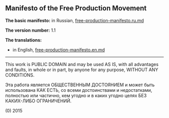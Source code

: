 ## Manifesto of the Free Production Movement

**The basic manifesto:** in Russian, [free-production-manifesto.ru.md](free-production-manifesto.ru.md)

**The version number:** 1.1

**The translations:**

* in English, [free-production-manifesto.en.md](free-production-manifesto.en.md)

------------------------------------------------------------------

This work is PUBLIC DOMAIN and may be used AS IS, with all advantages and faults, in whole or in part,
by anyone for any purpose, WITHOUT ANY CONDITIONS.

Эта работа является ОБЩЕСТВЕННЫМ ДОСТОЯНИЕМ и может быть использована КАК ЕСТЬ, со всеми достоинствами и недостатками, полностью или частично, кем угодно и в каких угодно целях БЕЗ КАКИХ-ЛИБО ОГРАНИЧЕНИЙ.

(0) 2015